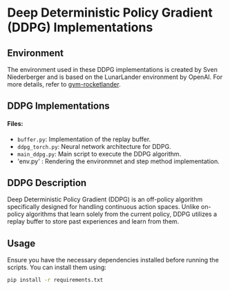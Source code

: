 # Deep Deterministic Policy Gradient (DDPG) Implementations

## Environment
The environment used in these DDPG implementations is created by Sven Niederberger and is based on the LunarLander environment by OpenAI. For more details, refer to [gym-rocketlander](https://github.com/EmbersArc/gym-rocketlander).

## DDPG Implementations

#### Files:
- `buffer.py`: Implementation of the replay buffer.
- `ddpg_torch.py`: Neural network architecture for DDPG.
- `main_ddpg.py`: Main script to execute the DDPG algorithm.
- 'env.py' : Rendering the environmnet and step method implementation.

## DDPG Description

Deep Deterministic Policy Gradient (DDPG) is an off-policy algorithm specifically designed for handling continuous action spaces. Unlike on-policy algorithms that learn solely from the current policy, DDPG utilizes a replay buffer to store past experiences and learn from them.

## Usage

Ensure you have the necessary dependencies installed before running the scripts. You can install them using:

```bash
pip install -r requirements.txt
